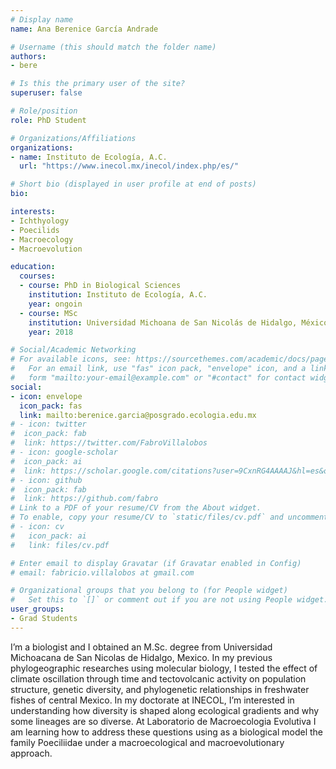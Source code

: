```yaml
---
# Display name
name: Ana Berenice García Andrade

# Username (this should match the folder name)
authors:
- bere

# Is this the primary user of the site?
superuser: false

# Role/position
role: PhD Student

# Organizations/Affiliations
organizations:
- name: Instituto de Ecología, A.C. 
  url: "https://www.inecol.mx/inecol/index.php/es/"

# Short bio (displayed in user profile at end of posts)
bio: 

interests:
- Ichthyology
- Poecilids
- Macroecology
- Macroevolution

education:
  courses:
  - course: PhD in Biological Sciences
    institution: Instituto de Ecología, A.C.
    year: ongoin
  - course: MSc
    institution: Universidad Michoana de San Nicolás de Hidalgo, México
    year: 2018

# Social/Academic Networking
# For available icons, see: https://sourcethemes.com/academic/docs/page-builder/#icons
#   For an email link, use "fas" icon pack, "envelope" icon, and a link in the
#   form "mailto:your-email@example.com" or "#contact" for contact widget.
social:
- icon: envelope
  icon_pack: fas
  link: mailto:berenice.garcia@posgrado.ecologia.edu.mx
# - icon: twitter
#  icon_pack: fab
#  link: https://twitter.com/FabroVillalobos
# - icon: google-scholar
#  icon_pack: ai
#  link: https://scholar.google.com/citations?user=9CxnRG4AAAAJ&hl=es&oi=ao
# - icon: github
#  icon_pack: fab
#  link: https://github.com/fabro
# Link to a PDF of your resume/CV from the About widget.
# To enable, copy your resume/CV to `static/files/cv.pdf` and uncomment the lines below.
# - icon: cv
#   icon_pack: ai
#   link: files/cv.pdf

# Enter email to display Gravatar (if Gravatar enabled in Config)
# email: fabricio.villalobos at gmail.com

# Organizational groups that you belong to (for People widget)
#   Set this to `[]` or comment out if you are not using People widget.
user_groups:
- Grad Students
---
```


I’m a biologist and I obtained an M.Sc. degree from Universidad Michoacana de San Nicolas de Hidalgo, Mexico. In my previous phylogeographic researches using molecular biology, I tested the effect of climate oscillation through time and tectovolcanic activity on population structure, genetic diversity, and phylogenetic relationships in freshwater fishes of central Mexico. In my doctorate at INECOL, I’m interested in understanding how diversity is shaped along ecological gradients and why some lineages are so diverse. At Laboratorio de Macroecologia Evolutiva I am learning how to address these questions using as a biological model the family Poeciliidae under a macroecological and macroevolutionary approach.
